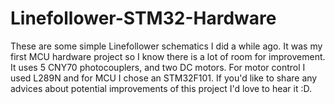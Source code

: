 # Linefollower-STM32-Hardware
These are some simple Linefollower schematics I did a while ago. It was my first MCU hardware project so I know there is a lot of room for improvement.
It uses 5 CNY70 photocouplers, and two DC motors. For motor control I used L289N and for MCU I chose an STM32F101.
If you'd like to share any advices about potential improvements of this project I'd love to hear it :D.
